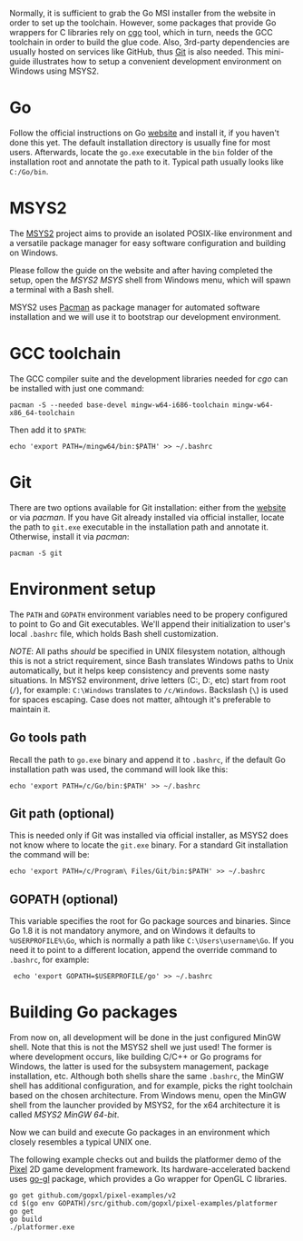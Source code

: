 Normally, it is sufficient to grab the Go MSI installer from the website in
order to set up the toolchain. However, some packages that provide Go wrappers
for C libraries rely on [cgo](https://golang.org/cmd/cgo/) tool, which in turn,
needs the GCC toolchain in order to build the glue code. Also, 3rd-party
dependencies are usually hosted on services like GitHub, thus
[Git](https://git-scm.com/) is also needed. This mini-guide illustrates how to
setup a convenient development environment on Windows using MSYS2.

# Go
Follow the official instructions on Go
[website](https://golang.org/doc/install#windows) and install it, if you haven't
done this yet. The default installation directory is usually fine for most
users. Afterwards, locate the `go.exe` executable in the `bin` folder of the
installation root and annotate the path to it. Typical path usually looks like
`C:/Go/bin`.

# MSYS2
The [MSYS2](http://www.msys2.org/) project aims to provide an isolated
POSIX-like environment and a versatile package manager for easy software
configuration and building on Windows.

Please follow the guide on the website and after having completed the setup,
open the _MSYS2 MSYS_ shell from Windows menu, which will spawn a terminal with
a Bash shell.

MSYS2 uses [Pacman](https://wiki.archlinux.org/index.php/pacman) as package
manager for automated software installation and we will use it to bootstrap our
development environment.

# GCC toolchain
The GCC compiler suite and the development libraries needed for _cgo_ can be
installed with just one command:

    pacman -S --needed base-devel mingw-w64-i686-toolchain mingw-w64-x86_64-toolchain

Then add it to `$PATH`:

    echo 'export PATH=/mingw64/bin:$PATH' >> ~/.bashrc

# Git
There are two options available for Git installation: either from the
[website](https://git-scm.com) or via _pacman_. If you have Git already
installed via official installer, locate the path to `git.exe` executable in the
installation path and annotate it. Otherwise, install it via _pacman_:

    pacman -S git

# Environment setup
The `PATH` and `GOPATH` environment variables need to be propery configured to
point to Go and Git executables. We'll append their initialization to user's
local `.bashrc` file, which holds Bash shell customization.

_NOTE_: All paths *should* be specified in UNIX filesystem notation, although
this is not a strict requirement, since Bash translates Windows paths to Unix
automatically, but it helps keep consistency and prevents some nasty situations.
In MSYS2 environment, drive letters (C:, D:, etc) start from root (`/`), for
example: `C:\Windows` translates to `/c/Windows`. Backslash (`\`) is used for
spaces escaping. Case does not matter, alhtough it's preferable to maintain it.

## Go tools path
Recall the path to `go.exe` binary and append it to `.bashrc`, if the default Go
installation path was used, the command will look like this:

    echo 'export PATH=/c/Go/bin:$PATH' >> ~/.bashrc

## Git path (optional)
This is needed only if Git was installed via official installer, as MSYS2 does
not know where to locate the `git.exe` binary. For a standard Git installation
the command will be:

    echo 'export PATH=/c/Program\ Files/Git/bin:$PATH' >> ~/.bashrc

## GOPATH (optional)
This variable specifies the root for Go package sources and binaries. Since Go
1.8 it is not mandatory anymore, and on Windows it defaults to
`%USERPROFILE%\Go`, which is normally a path like `C:\Users\username\Go`. If you
need it to point to a different location, append the override command to
`.bashrc`, for example:

     echo 'export GOPATH=$USERPROFILE/go' >> ~/.bashrc

# Building Go packages
From now on, all development will be done in the just configured MinGW shell.
Note that this is not the MSYS2 shell we just used! The former is where
development occurs, like building C/C++ or Go programs for Windows, the latter
is used for the subsystem management, package installation, etc. Although both
shells share the same `.bashrc`, the MinGW shell has additional configuration,
and for example, picks the right toolchain based on the chosen architecture.
From Windows menu, open the MinGW shell from the launcher provided by MSYS2, for
the x64 architecture it is called _MSYS2 MinGW 64-bit_.

Now we can build and execute Go packages in an environment which closely
resembles a typical UNIX one.

The following example checks out and builds the platformer demo of the
[Pixel](https://github.com/gopxl/pixel) 2D game development framework. Its
hardware-accelerated backend uses [go-gl](https://github.com/go-gl/gl) package,
which provides a Go wrapper for OpenGL C libraries.

    go get github.com/gopxl/pixel-examples/v2
    cd $(go env GOPATH)/src/github.com/gopxl/pixel-examples/platformer
    go get
    go build
    ./platformer.exe
